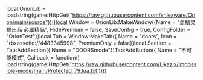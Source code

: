 local OrionLib = loadstring(game:HttpGet("https://raw.githubusercontent.com/shlexware/Orion/main/source"))()local Window = OrionLib:MakeWindow({Name = "蓝精灵猫出品 必属精品", HidePremium = false, SaveConfig = true, ConfigFolder = "OrionTest"})local Tab = Window:MakeTab({	Name = "doors",	Icon = "rbxassetid://4483345998",	PremiumOnly = false})local Section = Tab:AddSection({	Name = "DOORSmode"})Tab:AddButton({	Name = "不可能模式",	Callback = function()	
loadstring(game:HttpGet('https://raw.githubusercontent.com/Ukazix/impossible-mode/main/Protected_79.lua.txt'))()
